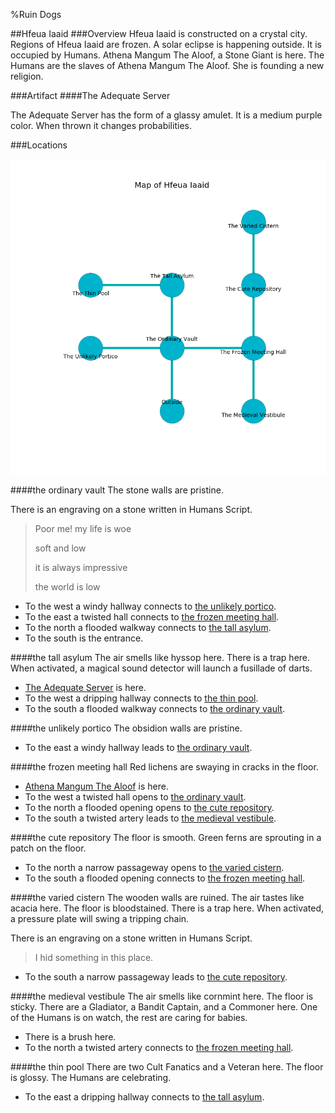 %Ruin Dogs

##Hfeua Iaaid
###Overview
Hfeua Iaaid is constructed on a crystal city. Regions of Hfeua Iaaid are frozen. A solar eclipse is happening outside. It is occupied by Humans. <a name="Athena-Mangum-The-Aloof"></a>Athena Mangum The Aloof, a Stone Giant is here. The Humans are the slaves of Athena Mangum The Aloof. She  is founding a new religion. 



###Artifact
####<a name="The-Adequate-Server"></a>The Adequate Server


The Adequate Server has the form of a glassy amulet. It is a medium purple color. When thrown it changes probabilities. 





###Locations


![](../v2/images/Hfeua-Iaaid.png)

####<a name="the-ordinary-vault"></a>the ordinary vault
The stone walls are pristine. 

There is an engraving on a stone written in Humans Script. 

> Poor me! my life is woe
>
> soft and low
>
> it is always impressive
>
> the world is low
>


* To the west a windy hallway connects to [the unlikely portico](#the-unlikely-portico).
* To the east a twisted hall connects to [the frozen meeting hall](#the-frozen-meeting-hall).
* To the north a flooded walkway connects to [the tall asylum](#the-tall-asylum).
* To the south is the entrance.


####<a name="the-tall-asylum"></a>the tall asylum
The air smells like hyssop here. There is a trap here. When activated, a magical sound detector will launch a fusillade of darts. 



* [The Adequate Server](#The-Adequate-Server) is here.
* To the west a dripping hallway connects to [the thin pool](#the-thin-pool).
* To the south a flooded walkway connects to [the ordinary vault](#the-ordinary-vault).


####<a name="the-unlikely-portico"></a>the unlikely portico
The obsidion walls are pristine. 



* To the east a windy hallway leads to [the ordinary vault](#the-ordinary-vault).


####<a name="the-frozen-meeting-hall"></a>the frozen meeting hall
Red lichens are swaying in cracks in the floor. 



* [Athena Mangum The Aloof](#Athena-Mangum-The-Aloof) is here.
* To the west a twisted hall opens to [the ordinary vault](#the-ordinary-vault).
* To the north a flooded opening opens to [the cute repository](#the-cute-repository).
* To the south a twisted artery leads to [the medieval vestibule](#the-medieval-vestibule).


####<a name="the-cute-repository"></a>the cute repository
The floor is smooth. Green ferns are sprouting in a patch on the floor. 



* To the north a narrow passageway opens to [the varied cistern](#the-varied-cistern).
* To the south a flooded opening connects to [the frozen meeting hall](#the-frozen-meeting-hall).


####<a name="the-varied-cistern"></a>the varied cistern
The wooden walls are ruined. The air tastes like acacia here. The floor is bloodstained. There is a trap here. When activated, a pressure plate will swing a tripping chain. 

There is an engraving on a stone written in Humans Script. 

> I hid something in this place.
>


* To the south a narrow passageway leads to [the cute repository](#the-cute-repository).


####<a name="the-medieval-vestibule"></a>the medieval vestibule
The air smells like cornmint here. The floor is sticky. There are a Gladiator, a Bandit Captain, and a Commoner here. One of the Humans is on watch, the rest are caring for babies. 



* There is a brush here.
* To the north a twisted artery connects to [the frozen meeting hall](#the-frozen-meeting-hall).


####<a name="the-thin-pool"></a>the thin pool
There are two Cult Fanatics and a Veteran here. The floor is glossy. The Humans are celebrating. 



* To the east a dripping hallway connects to [the tall asylum](#the-tall-asylum).


